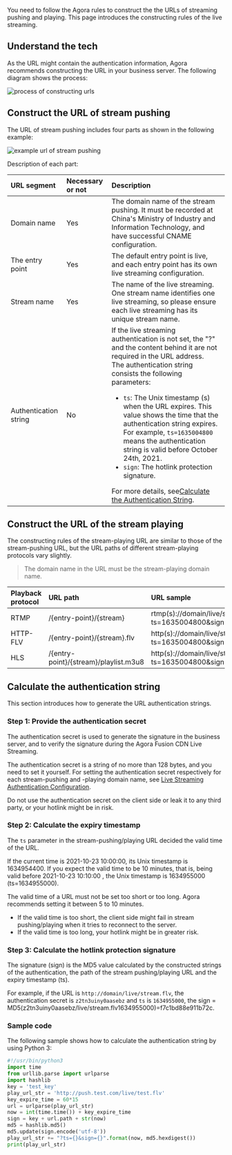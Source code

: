 You need to follow the Agora rules to construct the the URLs of streaming pushing and playing. This page introduces the constructing rules of the live streaming.

## Understand the tech

As the URL might contain the authentication information, Agora recommends constructing the URL in your business server. The following diagram shows the process:

![process of constructing urls](https://web-cdn.agora.io/docs-files/1636618037332)



## Construct the URL of stream pushing

The URL of stream pushing includes four parts as shown in the following example:

![example url of stream pushing](https://web-cdn.agora.io/docs-files/1636618075549)

Description of each part:

| URL segment | Necessary or not | Description |
| :--------- | :------- | :----------------------------------------------------------- |
| Domain name | Yes | The domain name of the stream pushing. It must be recorded at China's Ministry of Industry and Information Technology, and have successful CNAME configuration.   |
| The entry point | Yes | The default entry point is live, and each entry point has its own live streaming configuration. |
| Stream name | Yes | The name of the live streaming. One stream name identifies one live streaming, so please ensure each live streaming has its unique stream name. |
| Authentication string | No | If the live streaming authentication is not set, the "?" and the content behind it are not required in the URL address. <br/>The authentication string consists the following parameters: <ul><li>`ts`: The Unix timestamp (s) when the URL expires. This value shows the time that the authentication string expires. For example, `ts=1635004800` means the authentication string is valid before October 24th, 2021.</li><li>`sign`: The hotlink protection signature.</li></ul>For more details, see<a href="#key">Calculate the Authentication String</a>. |

## Construct the URL of the stream playing

The constructing rules of the stream-playing URL are similar to those of the stream-pushing URL, but the URL paths of different stream-playing protocols vary slightly.

> The domain name in the URL must be the stream-playing domain name.

| Playback protocol | URL path | URL sample |
| :------- | :------------------------------------ | :----------------------------------------------------------- |
| RTMP | /{entry-point}/{stream} | rtmp(s)://domain/live/stream?ts=1635004800&sign=95b0a9970c593819 |
| HTTP-FLV | /{entry-point}/{stream}.flv | http(s)://domain/live/stream**.flv**?ts=1635004800&sign=337f185b6571cd42 |
| HLS | /{entry-point}/{stream}/playlist.m3u8 | http(s)://domain/live/stream/**playlist.m3u8**?ts=1635004800&sign=a1d2d3bcce31c9fe |


<a name="key"></a>

## Calculate the authentication string

This section introduces how to generate the URL authentication strings.

### Step 1: Provide the authentication secret

The authentication secret is used to generate the signature in the business server, and to verify the signature during the Agora Fusion CDN Live Streaming.

The authentication secret is a string of no more than 128 bytes, and you need to set it yourself. For setting the authentication secret respectively for each stream-pushing and -playing domain name, see [Live Streaming Authentication Configuration](https://docs.agora.io/cn/fusion-cdn-streaming/rest-api-%20authentication-fls?platform=RESTful).

<div class="alert warning">Do not use the authentication secret on the client side or leak it to any third party, or your hotlink might be in risk.</div>

### Step 2: Calculate the expiry timestamp

The `ts` parameter in the stream-pushing/playing URL decided the valid time of the URL.

If the current time is 2021-10-23 10:00:00, its Unix timestamp is 1634954400. If you expect the valid time to be 10 minutes, that is, being valid before 2021-10-23 10:10:00 , the Unix timestamp is 1634955000 (ts=1634955000).

The valid time of a URL must not be set too short or too long. Agora recommends setting it between 5 to 10 minutes.

- If the valid time is too short, the client side might fail in stream pushing/playing when it tries to reconnect to the server.
- If the valid time is too long, your hotlink might be in greater risk.

### Step 3: Calculate the hotlink protection signature

The signature (sign) is the MD5 value calculated by the constructed strings of the authentication, the path of the stream pushing/playing URL and the expiry timestamp (ts).

For example, if the URL is `http://domain/live/stream.flv`, the authentication secret is `z2tn3uiny0aasebz` and `ts` is `1634955000`, the sign = MD5(z2tn3uiny0aasebz/live/stream.flv1634955000)=f7c1bd88e911b72c.

### Sample code

The following sample shows how to calculate the authentication string by using Python 3:

```python
#!/usr/bin/python3
import time
from urllib.parse import urlparse
import hashlib
key = 'test_key'
play_url_str = 'http://push.test.com/live/test.flv'
key_expire_time = 60*15
url = urlparse(play_url_str)
now = int(time.time()) + key_expire_time
sign = key + url.path + str(now)
md5 = hashlib.md5()
md5.update(sign.encode('utf-8'))
play_url_str += "?ts={}&sign={}".format(now, md5.hexdigest())
print(play_url_str)
```
